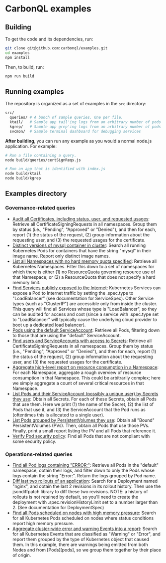 # CarbonQL examples

## Building

To get the code and its dependencies, run:

```sh
git clone git@github.com:carbonql/examples.git
cd examples
npm install
```

Then, to build, run:

```sh
npm run build
```

## Running examples

The repository is organized as a set of examples in the `src` directory:

```sh
src/
  queries/ # A bunch of sample queries. One per file.
  ktail/   # Sample app tail'ing logs from an arbitrary number of pods
  kgrep/   # Sample app grep'ing logs from an arbitrary number of pods
  svcmon/  # Sample terminal dashboard for debugging services
```

**After building**, you can run any example as you would a normal node.js
application. For example:

```sh
# Run a file containing a query.
node build/queries/certSignReqs.js

# Run an app that is identified with index.js
node build/ktail
node build/kgrep
```

## Examples directory

### Governance-related queries

* [Audit all Certificates, including status, user, and requested
  usages](https://github.com/carbonql/examples/blob/master/src/queries/certSignReqs.ts): Retrieve
  all CertificateSigningRequests in all namespaces. Group them by status (i.e., "Pending",
  "Approved" or "Denied"), and then for each, report (1) the status of the request, (2) group
  information about the requesting user, and (3) the requested usages for the certificate.
* [Distinct versions of mysql container in
  cluster](https://github.com/carbonql/examples/blob/master/src/queries/distinctMySQLVersions.ts):
  Search all running Kubernetes Pods for containers that have the string "mysql" in their image
  name. Report only distinct image names.
* [List all Namespaces with no hard memory quota
  specified](https://github.com/carbonql/examples/blob/master/src/queries/namespacesWithNoQuota.ts):
  Retrieve all Kubernetes Namespaces. Filter this down to a set of namespaces for which there is
  either (1) no ResourceQuota governing resource use of that Namespace; or (2) a ResourceQuota that
  does not specify a hard memory limit.
* [Find Services publicly exposed to the
  Internet](https://github.com/carbonql/examples/blob/master/src/queries/servicesPubliclyExposed.ts):
  Kubernetes Services can expose a Pod to Internet traffic by setting the .spec.type to
  "LoadBalancer" (see documentation for ServiceSpec). Other Service types (such as "ClusterIP") are
  accessible only from inside the cluster. This query will find all Services whose type is
  "LoadBalancer", so they can be audited for access and cost (since a service with .spec.type set to
  "LoadBalancer" will typically cause the underlying cloud provider to boot up a dedicated load
  balancer).
* [Pods using the default
  ServiceAccount](https://github.com/carbonql/examples/blob/master/src/queries/podsUsingDefaultServiceAccount.ts):
  Retrieve all Pods, filtering down to those that are using the "default" ServiceAccount.
* [Find users and ServiceAccounts with access to
  Secrets](https://github.com/carbonql/examples/blob/master/src/queries/subjectsWithSecretAccess.ts):
  Retrieve all CertificateSigningRequests in all namespaces. Group them by status (i.e., "Pending",
  "Approved" or "Denied"), and then for each, report (1) the status of the request, (2) group
  information about the requesting user, and (3) the requested usages for the certificate.
* [Aggregate high-level report on resource consumption in a
  Namespace](https://github.com/carbonql/examples/blob/master/src/queries/aggregateReportOnNamespace.ts):
  For each Namespace, aggregate a rough overview of resource consumption in that Namespace. This
  could be arbitrarily complex; here we simply aggregate a count of several critical resources in
  that Namespace.
* [List Pods and their ServiceAccount (possibly a unique user) by Secrets they
  use](https://github.com/carbonql/examples/blob/master/src/queries/podsBySecretAccess.ts): Obtain
  all Secrets. For each of these Secrets, obtain all Pods that use them. Here we print (1) the name
  of the Secret, (2) the list of Pods that use it, and (3) the ServiceAccount that the Pod runs as
  (oftentimes this is allocated to a single user).
* [List Pods grouped by PersistentVolumes they
  use](https://github.com/carbonql/examples/blob/master/src/queries/podsByPvAccess.ts): Obtain all
  "Bound" PersistentVolumes (PVs). Then, obtain all Pods that use those PVs. Finally, print a small
  report listing the PV and all Pods that reference it.
* [Verify Pod security
  policy](https://github.com/carbonql/examples/blob/master/src/queries/verifyPodSecPolicy.ts): Find
  all Pods that are not compliant with some security policy.

### Operations-related queries

* [Find all Pod logs containing
  "ERROR:"](https://github.com/carbonql/examples/blob/master/src/queries/logsGroupedByPod.ts):
  Retrieve all Pods in the "default" namespace, obtain their logs, and filter down to only the Pods
  whose logs contain the string "Error:". Return the logs grouped by Pod name.
* [Diff last two rollouts of an
  application](https://github.com/carbonql/examples/blob/master/src/queries/historyOfDeployment.ts):
  Search for a Deployment named "nginx", and obtain the last 2 revisions in its rollout history.
  Then use the jsondiffpatch library to diff these two revisions. NOTE: a history of rollouts is not
  retained by default, so you'll need to create the deployment with .spec.revisionHistoryLimit set
  to a number larger than 2. (See documentation for DeploymentSpec)
* [Find all Pods scheduled on nodes with high memory
  pressure](https://github.com/carbonql/examples/blob/master/src/queries/podsOnNodesWithHighMemoryPressure.ts):
  Search for all Kubernetes Pods scheduled on nodes where status conditions report high memory
  pressure.
* [Aggregate cluster-wide error and warning Events into a
  report](https://github.com/carbonql/examples/blob/master/src/queries/findErrorEvevnts.ts): Search
  for all Kubernetes Events that are classified as "Warning" or "Error", and report them grouped by
  the type of Kubernetes object that caused them. In this example, there are warnings being emitted
  from both Nodes and from [Pods][pods], so we group them together by their place of origin.
